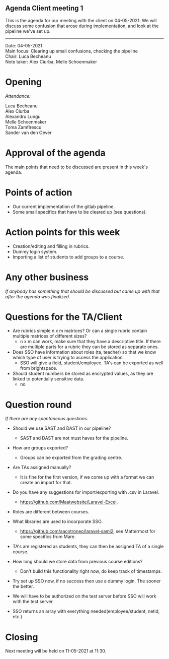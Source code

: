 ## Agenda Client meeting 1

This is the agenda for our meeting with the client on 04-05-2021. We will discuss some confusion that arose during implementation, and look at the pipeline we've set up.

---

Date:           04-05-2021\
Main focus:     Clearing up small confusions, checking the pipeline\
Chair:          Luca Becheanu\
Note taker:     Alex Ciurba, Melle Schoenmaker


# Opening
*Attendance:*

Luca Becheanu\
Alex Ciurba\
Alexandru Lungu\
Melle Schoenmaker\
Toma Zamfirescu\
Sander van den Oever

# Approval of the agenda

The main points that need to be discussed are present in this week's agenda.

# Points of action

- Our current implementation of the gitlab pipeline.
- Some small specifics that have to be cleared up (see questions).

# Action points for this week

- Creation/editing and filling in rubrics.
- Dummy login system.
- Importing a list of students to add groups to a course.

# Any other business
*If anybody has something that should be discussed but came up with that after the agenda was finalized.*

# Questions for the TA/Client

- Are rubrics simple n x m matrices? Or can a single rubric contain multiple matrices of different sizes?
    - n x m can work, make sure that they have a descriptive title. If there are multiple parts for a rubric they can be stored as separate ones.
- Does SSO have information about roles (ta, teacher) so that we know which type of user is trying to access the application.
    - SSO will give a field, student/employee. TA's can be exported as well from brightspace. 
- Should student numbers be stored as encrypted values, as they are linked to potentially sensitive data.
    - no

# Question round
*If there are any spontaneous questions.*
- Should we use SAST and DAST in our pipeline?
    - SAST and DAST are not must haves for the pipeline.
- How are groups exported?
    - Groups can be exported from the grading centre.
- Are TAs assigned manually?
    - It is fine for the first version, if we come up with a format we can create an import for that.
- Do you have any suggestions for import/exporting with .csv in Laravel.
    - https://github.com/Maatwebsite/Laravel-Excel.
      
- Roles are different between courses.
    
- What libraries are used to incorporate SSO.
    - https://github.com/aacotroneo/laravel-saml2, see Mattermost for some specifics from Mare.
    
- TA's are registered as students, they can then be assigned TA of a single course.
    
- How long should we store data from previous course editions?
    - Don't build this functionality right now, do keep track of timestamps.
    
- Try set up SSO now, if no success then use a dummy login. The sooner the better.

- We will have to be authorized on the test server before SSO will work with the test server.

- SSO returns an array with everything needed(employee/student, netid, etc.)

# Closing

Next meeting will be held on 11-05-2021 at 11:30.
